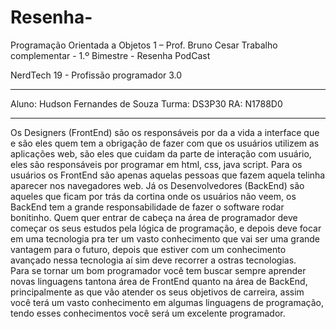 # Resenha-
Programação Orientada a Objetos 1 – Prof. Bruno Cesar
Trabalho complementar - 1.º Bimestre - Resenha PodCast

NerdTech 19 - Profissão programador 3.0

_____________________________________________________________________________
Aluno: Hudson Fernandes de Souza	Turma: DS3P30	RA: N1788D0
_____________________________________________________________________________

Os Designers (FrontEnd) são os responsáveis por da a vida a interface que e são eles quem tem a obrigação de fazer com que os usuários utilizem as aplicações web, são eles que cuidam da parte de interação com usuário, eles são responsáveis por programar em html, css, java script.
Para os usuários os FrontEnd são apenas aquelas pessoas que fazem aquela telinha aparecer nos navegadores web.
Já os Desenvolvedores (BackEnd) são aqueles que ficam por trás da cortina onde os usuários não veem, os BackEnd tem a grande responsabilidade de fazer o software rodar bonitinho. 
Quem quer entrar de cabeça na área de programador deve começar os seus estudos pela lógica de programação, e depois deve focar em uma tecnologia pra ter um vasto conhecimento que vai ser uma grande vantagem para o futuro, depois que estiver com um conhecimento avançado nessa tecnologia aí sim deve recorrer a ostras tecnologias.  
Para se tornar um bom programador você tem buscar sempre aprender novas linguagens tantona área de FrontEnd quanto na área de BackEnd, principalmente as que vão atender os seus objetivos de carreira, assim você terá um vasto conhecimento em algumas linguagens de programação, tendo esses conhecimentos você será um excelente programador.

